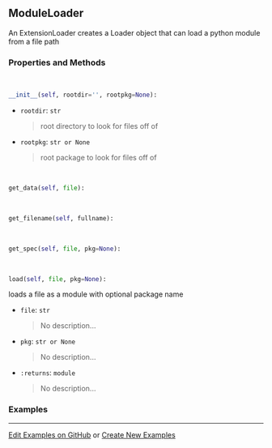## <a id="RynLib.RynUtils.ModuleLoader.ModuleLoader">ModuleLoader</a>
An ExtensionLoader creates a Loader object that can load a python module from a file path

### Properties and Methods
<a id="RynLib.RynUtils.ModuleLoader.ModuleLoader.__init__">&nbsp;</a>
```python
__init__(self, rootdir='', rootpkg=None): 
```

- `rootdir`: `str`
    >root directory to look for files off of
- `rootpkg`: `str or None`
    >root package to look for files off of

<a id="RynLib.RynUtils.ModuleLoader.ModuleLoader.get_data">&nbsp;</a>
```python
get_data(self, file): 
```

<a id="RynLib.RynUtils.ModuleLoader.ModuleLoader.get_filename">&nbsp;</a>
```python
get_filename(self, fullname): 
```

<a id="RynLib.RynUtils.ModuleLoader.ModuleLoader.get_spec">&nbsp;</a>
```python
get_spec(self, file, pkg=None): 
```

<a id="RynLib.RynUtils.ModuleLoader.ModuleLoader.load">&nbsp;</a>
```python
load(self, file, pkg=None): 
```
loads a file as a module with optional package name
- `file`: `str`
    >No description...
- `pkg`: `str or None`
    >No description...
- `:returns`: `module`
    >No description...

### Examples


___

[Edit Examples on GitHub](https://github.com/McCoyGroup/References/edit/gh-pages/Documentation/examples/RynLib/RynUtils/ModuleLoader/ModuleLoader.md) or 
[Create New Examples](https://github.com/McCoyGroup/References/new/gh-pages/?filename=Documentation/examples/RynLib/RynUtils/ModuleLoader/ModuleLoader.md)